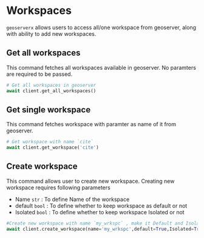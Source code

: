 # Workspaces 

`geoserverx` allows users to access all/one workspace from geoserver, along with ability to add new workspaces. 

## Get all workspaces
This command fetches all workspaces available in geoserver. No paramters are required to be passed.

```Python
# Get all workspaces in geoserver
await client.get_all_workspaces()
```

## Get single workspace
This command fetches workspace with paramter as name of it from geoserver.
```Python
# Get workspace with name `cite`
await client.get_workspace('cite')
```

## Create workspace
This command allows user to create new workspace. 
Creating new workspace requires following parameters

* Name `str` : To define Name of the workspace
* default `bool` : To define whether to keep workspace as default or not
* Isolated `bool` : To define whether to keep workspace Isolated or not
  
```Python
#Create new workspace with name `my_wrkspc` , make it Default and Isolated
await client.create_workspace(name='my_wrkspc',default=True,Isolated=True)
```

